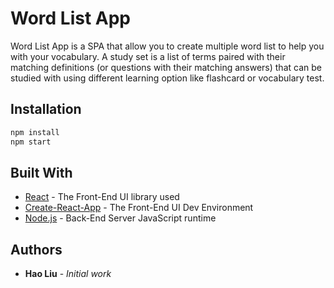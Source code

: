 # Word List App

Word List App is a SPA that allow you to create multiple word list to help you with your vocabulary. A study set is a list of terms paired with their matching definitions (or questions with their matching answers) that can be studied with using different learning option like flashcard or vocabulary test.

## Installation

```bash
npm install
npm start
```

## Built With

* [React](https://github.com/facebook/react) - The Front-End UI library used
* [Create-React-App](https://github.com/facebook/create-react-app) - The Front-End UI Dev Environment 
* [Node.js](https://github.com/nodejs/node) -  Back-End Server JavaScript runtime

## Authors

* **Hao Liu** - *Initial work*